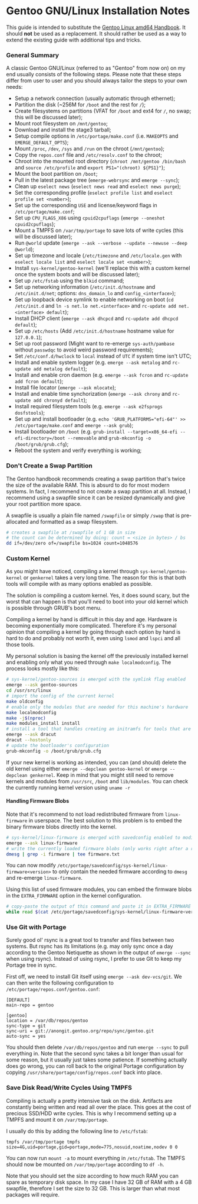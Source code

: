 # Gentoo GNU/Linux Installation Notes

This guide is intended to substitute the [Gentoo Linux amd64 Handbook](https://wiki.gentoo.org/wiki/Handbook:AMD64/Full/Installation).
It should **not** be used as a replacement. It should rather be used as a way to extend the existing guide with additional tips and tricks.

### General Summary

A classic Gentoo GNU/Linux (referred to as "Gentoo" from now on) on my end usually consists of the following steps.
Please note that these steps differ from user to user and you should always tailor the steps to your own needs:

- Setup a network connection (usually automatic through ethernet);
- Partition the disk (~256M for `/boot` and the rest for `/`);
- Create filesystems on partitions (VFAT for `/boot` and ext4 for `/`, no swap; this will be discussed later);
- Mount root filesystem on `/mnt/gentoo`;
- Download and install the stage3 tarball;
- Setup compile options in `/etc/portage/make.conf` (i.e. `MAKEOPTS` and `EMERGE_DEFAULT_OPTS`);
- Mount `/proc`, `/dev`, `/sys` and `/run` on the chroot (`/mnt/gentoo`);
- Copy the `repos.conf` file and `/etc/resolv.conf` to the chroot;
- Chroot into the mounted root directory (`chroot /mnt/gentoo /bin/bash` and `source /etc/profile` and `export PS1="(chroot) ${PS1}"`);
- Mount the boot partition on `/boot`;
- Pull in the latest package tree (`emerge-webrsync` and `emerge --sync`);
- Clean up `eselect news` (`eselect news read` and `eselect news purge`);
- Set the corresponding profile (`eselect profile list` and `eselect profile set <number>`);
- Set up the corresponding `USE` and license/keyword flags in `/etc/portage/make.conf`;
- Set up `CPU_FLAGS_X86` using `cpuid2cpuflags` (`emerge --oneshot cpuid2cpuflags`);
- Mount a TMPFS on `/var/tmp/portage` to save lots of write cycles (this will be discussed later);
- Run `@world` update (`emerge --ask --verbose --update --newuse --deep @world`);
- Set up timezone and locale (`/etc/timezone` and `/etc/locale.gen` with `eselect locale list` and `eselect locale set <number>`);
- Install `sys-kernel/gentoo-kernel` (we'll replace this with a custom kernel once the system boots and will be discussed later);
- Set up `/etc/fstab` using the `blkid` command;
- Set up networking information (`/etc/init.d/hostname` and `/etc/init.d/net`; options: `dns_domain_lo` and `config_<interface>`);
- Set up loopback device symlink to enable networking on boot (`cd /etc/init.d` and `ln -s net.lo net.<interface>` and `rc-update add net.<interface> default`);
- Install DHCP client (`emerge --ask dhcpcd` and `rc-update add dhcpcd default`);
- Set up `/etc/hosts` (Add `/etc/init.d/hostname` hostname value for `127.0.0.1`);
- Set up root password (Might want to re-emerge `sys-auth/pambase` without `passwdqc` to avoid weird password requirements);
- Set `/etc/conf.d/hwclock` to `local` instead of `UTC` if system time isn't UTC;
- Install and enable system logger (e.g. `emerge --ask metalog` and `rc-update add metalog default`);
- Install and enable cron daemon (e.g. `emerge --ask fcron` and `rc-update add fcron default`);
- Install file locator (`emerge --ask mlocate`);
- Install and enable time synchorization (`emerge --ask chrony` and `rc-update add chronyd default`);
- Install required filesystem tools (e.g. `emerge --ask e2fsprogs dosfstools`);
- Set up and install bootloader (e.g. `echo 'GRUB_PLATFORMS="efi-64"' >> /etc/portage/make.conf` and `emerge --ask grub`);
- Install bootloader on `/boot` (e.g. `grub-install --target=x86_64-efi --efi-directory=/boot --removable` and `grub-mkconfig -o /boot/grub/grub.cfg`);
- Reboot the system and verify everything is working;

### Don't Create a Swap Partition

The Gentoo handbook recommends creating a swap partition that's twice the size of the available RAM. This is absurd to do for most modern systems.
In fact, I recommend to not create a swap partition at all. Instead, I recommend using a swapfile since it can be resized dynamically and give your root partition more space.

A swapfile is usually a plain file named `/swapfile` or simply `/swap` that is pre-allocated and formatted as a swap filesystem.
```sh
# creates a swapfile at /swapfile of 1 GB in size
# the count can be determined by doing: count = <size in bytes> / bs
dd if=/dev/zero of=/swapfile bs=1024 count=1048576
```
### Custom Kernel

As you might have noticed, compiling a kernel through `sys-kernel/gentoo-kernel` or `genkernel` takes a very long time.
The reason for this is that both tools will compile with as many options enabled as possible.

The solution is compiling a custom kernel. Yes, it does sound scary, but the worst that can happen is that you'll need to
boot into your old kernel which is possible through GRUB's boot menu.

Compiling a kernel by hand is difficult in this day and age. Hardware is becoming exponentially more complicated.
Therefore it's my personal opinion that compiling a kernel by going through each option by hand is hard to do and probably not worth it, even using `lsmod` and `lspci` and all those tools.

My personal solution is basing the kernel off the previously installed kernel and enabling only what you need through `make localmodconfig`. The process looks mostly like this:
```sh
# sys-kernel/gentoo-sources is emerged with the symlink flag enabled
emerge --ask gentoo-sources
cd /usr/src/linux
# import the config of the current kernel
make oldconfig
# enable only the modules that are needed for this machine's hardware
make localmodconfig
make -j$(nproc)
make modules_install install
# install a tool that handles creating an initramfs for tools that are needed during early boot
emerge --ask dracut
dracut --hostonly
# update the bootloader's configuration
grub-mkconfig -o /boot/grub/grub.cfg
```

If your new kernel is working as intended, you can (and should) delete the old kernel using either `emerge --depclean gentoo-kernel` or `emerge --depclean genkernel`.
Keep in mind that you might still need to remove kernels and modules from `/usr/src`, `/boot` and `lib/modules`. You can check the currently running kernel version using `uname -r`

#### Handling Firmware Blobs

Note that it's recommend to not load redistributed firmware from `linux-firmware` in userspace.
The best solution to this problem is to embed the binary firmware blobs directly into the kernel.

```sh
# sys-kernel/linux-firmware is emerged with savedconfig enabled to modify which firmware is installed
emerge --ask linux-firmware
# write the currently loaded firmware blobs (only works right after a reboot)
dmesg | grep -i firmware | tee firmware.txt
```
You can now modify `/etc/portage/savedconfig/sys-kernel/linux-firmware<version>` to only contain the needed firmware according to `dmesg` and re-emerge `linux-firmware`.

Using this list of used firmware modules, you can embed the firmware blobs in the `EXTRA_FIRMWARE` option in the kernel configuration.
```sh
# copy-paste the output of this command and paste it in EXTRA_FIRMWARE in /usr/src/linux/.config
while read $(cat /etc/portage/savedconfig/sys-kernel/linux-firmware<version> | grep -v '^#') ; do echo -n $LINE ; done
```

### Use Git with Portage

Surely good ol' rsync is a great tool to transfer and files between two systems. But rsync has its limitations (e.g. may only sync once a day according to the Gentoo Netiquette as shown in the output of `emerge --sync` when using rsync).
Instead of using rsync, I prefer to use Git to keep my Portage tree in sync.

First off, we need to install Git itself using `emerge --ask dev-vcs/git`. We can then write the following configuration to `/etc/portage/repos.conf/gentoo.conf`:
```
[DEFAULT]
main-repo = gentoo

[gentoo]
location = /var/db/repos/gentoo
sync-type = git
sync-uri = git://anongit.gentoo.org/repo/sync/gentoo.git
auto-sync = yes
```
You should then delete `/var/db/repos/gentoo` and run `emerge --sync` to pull everything in. Note that the second sync takes a bit longer than usual for some reason, but it usually just takes some patience.
If something actually does go wrong, you can roll back to the original Portage configuration by copying `/usr/share/portage/config/repos.conf` back into place.

### Save Disk Read/Write Cycles Using TMPFS

Compiling is actually a pretty intensive task on the disk. Artifacts are constantly being written and read all over the place.
This goes at the cost of precious SSD/HDD write cycles. This is why I recommend setting up a TMPFS and mount it on `/var/tmp/portage`.

I usually do this by adding the following line to `/etc/fstab`:
```
tmpfs /var/tmp/portage tmpfs size=4G,uid=portage,gid=portage,mode=775,nosuid,noatime,nodev 0 0
```
You can now run `mount -a` to mount everything in `/etc/fstab`. The TMPFS should now be mounted on `/var/tmp/portage` according to `df -h`.

Note that you should set the size according to how much RAM you can spare as temporary disk space. In my case I have 32 GB of RAM with a 4 GB swapfile, therefore I set the size to 32 GB. This is larger than what most packages will require.

